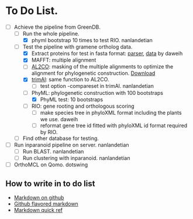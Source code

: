 # To Do List.
- [ ] Achieve the pipeline from GreenDB.
  - [ ] Run the whole pipeline.
    - [x] phyml bootstrap 10 times  to test RIO. nanlandetian
  - [ ] Test the pipeline with gramene ortholog data.
    - [x] Extract proteins for test in fasta format: [parser](https://github.com/daweih/plantortho/blob/master/parser/leaf_nodes_species2pep_fa.emf.parser.pl), [data](https://github.com/daweih/plantortho/tree/master/pipeline) by daweih
    - [x] MAFFT: multiple alignment
    - [ ] [AL2CO](https://github.com/daweih/plantortho/blob/master/bin/al2co.zip): masking of the multiple alignments to optimize the alignment for phylogenetic construction. [Download](ftp://iole.swmed.edu/pub/al2co)
    - [x] [trimAl](http://trimal.cgenomics.org/downloads): same function to AL2CO.
      - [ ] test option -compareset in trimAl. nanlandetian
    - [ ] PhyML: phylogenetic construction with 100 bootstraps
      - [x] PhyML test: 10 bootstraps
    - [ ] RIO: gene rooting and orthologous scoring
      - [ ] make species tree in phyloXML format including the plants we use. daweih
      - [ ] reformat gene tree id fitted with phyloXML id format required by RIO.
  - [ ] Find other database for testing.
- [ ] Run inparanoid pipeline on server.  nanlandetian
  - [ ] Run BLAST.  nanlandetian
  - [ ] Run clustering with inparanoid.  nanlandetian
- [ ] OrthoMCL on Qomo. dotswing

## How to write in to do list
 - [Markdown on github](https://help.github.com/articles/writing-on-github/)
 - [Github flavored markdown](https://help.github.com/articles/github-flavored-markdown/)
 - [Markdown quick ref](http://www.darkcoding.net/software/markdown-quick-reference/)

